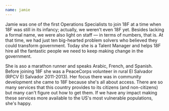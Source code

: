 ```yaml
---
name: jamie
---
```

Jamie was one of the first Operations Specialists to join 18F at a time when 
18F was still in its infancy; actually, we weren’t even 18F yet. Besides 
lacking a formal name, we were also light on staff — in terms of numbers, that 
is. At that time, we had just ten big-hearted problem solvers who believed 
they could transform government. Today she is a Talent Manager and helps 18F
hire all the fantastic people we need to keep making change in the government.

She is aso a marathon runner and speaks Arabic, French, and Spanish. Before 
joining 18F she was a PeaceCorps volunteer in rural El Salvador (RPCV El 
Salvador 2011-2013). Her focus there was in community development she came to 
18F because she's all about access. There are so many services that this 
country provides to its citizens (and non-citizens) but many can't figure out 
how to get them. If we have any impact making these services more available to 
the US's most vulnerable populations, she's happy.